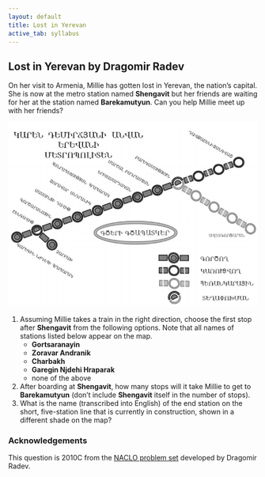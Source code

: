 ```yaml
---
layout: default
title: Lost in Yerevan
active_tab: syllabus
---
```


## Lost in Yerevan <span class="text-muted">by Dragomir Radev</span>

On her visit to Armenia, Millie has gotten lost in Yerevan, the
nation’s capital. She is now at the metro station named **Shengavit**
but her friends are waiting for her at the station named **Barekamutyun**.
Can you help Millie meet up with her friends?

![Yerevan Subway map](yerevan.png 'Yerevan Subway map')

1. Assuming Millie takes a train in the right direction, choose
   the first stop after **Shengavit** from the following options.
   Note that all names of stations listed below appear on the map.
    - **Gortsaranayin** 
    - **Zoravar Andranik** 
    - **Charbakh**
    - **Garegin Njdehi Hraparak**
    - none of the above
1. After boarding at **Shengavit**, how many stops will it take
  Millie to get to **Barekamutyun** (don’t include **Shengavit**
  itself in the number of stops).
1. What is the name (transcribed into English) of the end station
   on the short, five-station line that is currently in construction,
   shown in a different shade on the map?

### Acknowledgements

This question is 2010C from the [NACLO problem set](http://www.nacloweb.org/) developed by Dragomir Radev.
